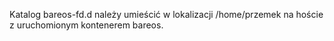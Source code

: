 Katalog bareos-fd.d należy umieścić w lokalizacji /home/przemek na hoście z uruchomionym kontenerem bareos.